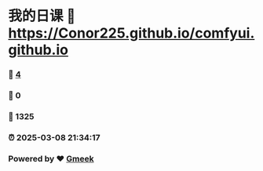 # 我的日课 :link: https://Conor225.github.io/comfyui.github.io 
### :page_facing_up: [4](https://Conor225.github.io/comfyui.github.io/tag.html) 
### :speech_balloon: 0 
### :hibiscus: 1325 
### :alarm_clock: 2025-03-08 21:34:17 
### Powered by :heart: [Gmeek](https://github.com/Meekdai/Gmeek)
